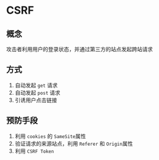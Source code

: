 # CSRF

## 概念

攻击者利用用户的登录状态，并通过第三方的站点发起跨站请求



## 方式

1. 自动发起 `get` 请求
2. 自动发起 `post` 请求
3. 引诱用户点击链接



## 预防手段

1. 利用 `cookies` 的 `SameSite`属性
2. 验证请求的来源站点，利用 `Referer` 和 `Origin`属性
3. 利用 `CSRF Token`